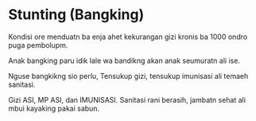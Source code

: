 # Stunting (Bangking)

Kondisi ore menduatn ba enja ahet kekurangan gizi kronis ba 1000 ondro puga pembolupm.

Anak bangking paru idik lale wa bandikng akan anak seumuratn ali ise.

Nguse bangkikng sio perlu, 
Tensukup gizi, tensukup imunisasi ali temaeh sanitasi.

Gizi ASI, MP ASI, dan IMUNISASI.
Sanitasi rani berasih, jambatn sehat ali mbui kayaking pakai sabun.
